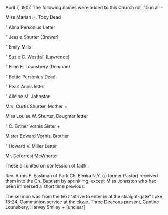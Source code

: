 April 7, 1907. The following names were added to this Church roll, 15 in all - 

  Miss Marian H. Toby     Dead

  " Alma Personius     Letter 

  " Jessie Shurter     (Brewer)

  " Emily Mills

  " Susie C. Westfall     (Lawrence)

  " Ellen E. Lounsbery     (Denman)

  " Bettie Personius     Dead

  " Pearl Annis     letter

  " Alleine M. Johnston 
  
  Mrs. Curtis Shurter,     Mother +
  
  Miss Louise W. Shurter,    Daughter    letter

  " C. Esther Vorhis     Sister +

  Mister Edward Vorhis,     Brother

  " Howard V. Miller     Letter

  Mr. Deforrest McWhorter
  
  These all united on confession of faith.
  
  Rev. Annis F. Eastman of Park Ch. Elmira N.Y. (a former Pastor) received them into the Ch. Baptism by sprinkling, except Miss Johnston who had been immersed a short time previous. 

  The sermon was from the text "Strive to enter in at the straight-gate" Luke 13-24. Communion service at the close. Three Deacons present, Cantine Lounsbery, Harvey Smiley + [unclear]